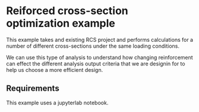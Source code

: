 # Reiforced cross-section optimization example

This example takes and existing RCS project and performs calculations for a number of different cross-sections under the same loading conditions.

We can use this type of analysis to understand how changing reinforcement can effect the different analysis output criteria that we are designin for to help us choose a more efficient design.

## Requirements 

This example uses a jupyterlab notebook. 

